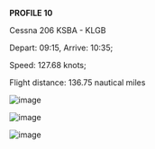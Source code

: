 **PROFILE 10**

Cessna 206 KSBA - KLGB

Depart: 09:15, Arrive: 10:35;

Speed: 127.68 knots;

Flight distance: 136.75 nautical miles

![image](https://github.com/user-attachments/assets/39b9c037-89db-48da-8b51-93f8e1a9593f)

![image](https://github.com/user-attachments/assets/295aeef7-601b-4438-9d6f-c790eac083ff)

![image](https://github.com/user-attachments/assets/707e3a86-0c7b-452d-b62b-e15702a8b35f)
